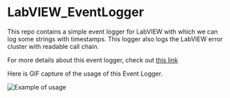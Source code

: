 # LabVIEW_EventLogger
This repo contains a simple event logger for LabVIEW with which we can log some strings with timestamps.  This logger also logs the LabVIEW error cluster with readable call chain.

For more details about this event logger, check out [this link](https://www.digiajay.com/2018/11/26/simple-event-logger-for-labview-developers/)

Here is GIF capture of the usage of this Event Logger.

![Example of usage](https://i0.wp.com/www.digiajay.com/wp-content/uploads/2018/11/LabVIEW-Event-Logger.gif)
